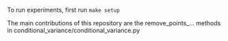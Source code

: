 To run experiments, first run ``make setup``

The main contributions of this repository are the remove_points_... methods in conditional_variance/conditional_variance.py 